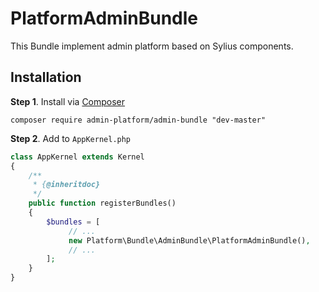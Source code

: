 # PlatformAdminBundle

This Bundle implement admin platform based on Sylius components.

## Installation

**Step 1**. Install via [Composer](https://getcomposer.org/)

```
composer require admin-platform/admin-bundle "dev-master"
```

**Step 2**. Add to `AppKernel.php`

```php
class AppKernel extends Kernel
{
    /**
     * {@inheritdoc}
     */
    public function registerBundles()
    {
        $bundles = [
             // ...
             new Platform\Bundle\AdminBundle\PlatformAdminBundle(),
             // ...
        ];
    }
}
